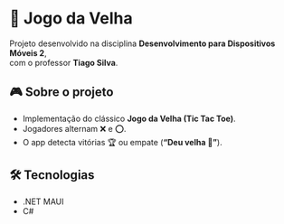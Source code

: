 # 👵 **Jogo da Velha** 

Projeto desenvolvido na disciplina **Desenvolvimento para Dispositivos Móveis 2**,  
com o professor **Tiago Silva**.  


## 🎮 **Sobre o projeto**

- Implementação do clássico **Jogo da Velha (Tic Tac Toe)**.  
- Jogadores alternam ❌ e ⭕.  
- O app detecta vitórias 🏆 ou empate (**“Deu velha 👵”**).
  

## 🛠️ **Tecnologias**

- .NET MAUI  
- C# 
